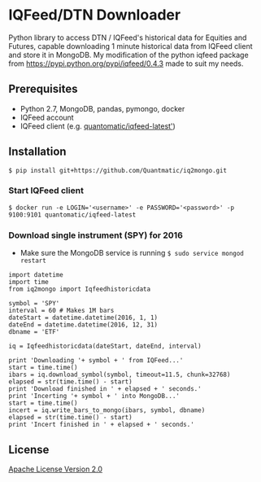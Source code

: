
# IQFeed/DTN Downloader
Python library to access DTN / IQFeed's historical data for Equities and Futures, capable downloading 1 minute historical data from IQFeed client and store it in MongoDB. My modification of the python iqfeed package from https://pypi.python.org/pypi/iqfeed/0.4.3 made to suit my needs.

## Prerequisites
 * Python 2.7, MongoDB, pandas, pymongo, docker
 * IQFeed account
 * IQFeed client (e.g. [quantomatic/iqfeed-latest'](https://github.com/Quantmatic/iqfeed-docker))

## Installation
`$ pip install git+https://github.com/Quantmatic/iq2mongo.git`

### Start IQFeed client
`$ docker run -e LOGIN='<username>' -e PASSWORD='<password>' -p 9100:9101 quantomatic/iqfeed-latest`

### Download single instrument (SPY) for 2016
 * Make sure the MongoDB service is running
`$ sudo service mongod restart`
```
import datetime
import time
from iq2mongo import Iqfeedhistoricdata

symbol = 'SPY'
interval = 60 # Makes 1M bars
dateStart = datetime.datetime(2016, 1, 1)
dateEnd = datetime.datetime(2016, 12, 31)
dbname = 'ETF'

iq = Iqfeedhistoricdata(dateStart, dateEnd, interval)

print 'Downloading '+ symbol + ' from IQFeed...'
start = time.time()
ibars = iq.download_symbol(symbol, timeout=11.5, chunk=32768)
elapsed = str(time.time() - start)
print 'Download finished in ' + elapsed + ' seconds.'
print 'Incerting '+ symbol + ' into MongoDB...'
start = time.time()
incert = iq.write_bars_to_mongo(ibars, symbol, dbname)
elapsed = str(time.time() - start)
print 'Incert finished in ' + elapsed + ' seconds.'
```

## License
[Apache License Version 2.0](http://www.apache.org/licenses/)
